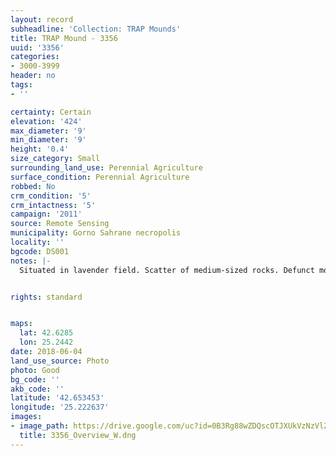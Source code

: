 ```yaml
---
layout: record
subheadline: 'Collection: TRAP Mounds'
title: TRAP Mound - 3356
uuid: '3356'
categories:
- 3000-3999
header: no
tags:
- ''

certainty: Certain
elevation: '424'
max_diameter: '9'
min_diameter: '9'
height: '0.4'
size_category: Small
surrounding_land_use: Perennial Agriculture
surface_condition: Perennial Agriculture
robbed: No
crm_condition: '5'
crm_intactness: '5'
campaign: '2011'
source: Remote Sensing
municipality: Gorno Sahrane necropolis
locality: ''
bgcode: DS001
notes: |-
  Situated in lavender field. Scatter of medium-sized rocks. Defunct mound, ploughed up completely. No obvious robbers' trench's.


rights: standard


maps:
  lat: 42.6285
  lon: 25.2442
date: 2018-06-04
land_use_source: Photo
photo: Good
bg_code: ''
akb_code: ''
latitude: '42.653453'
longitude: '25.222637'
images:
- image_path: https://drive.google.com/uc?id=0B3Rg88wZDQscOTJXUkVzNzVlZkE
  title: 3356_Overview_W.dng
---
```

